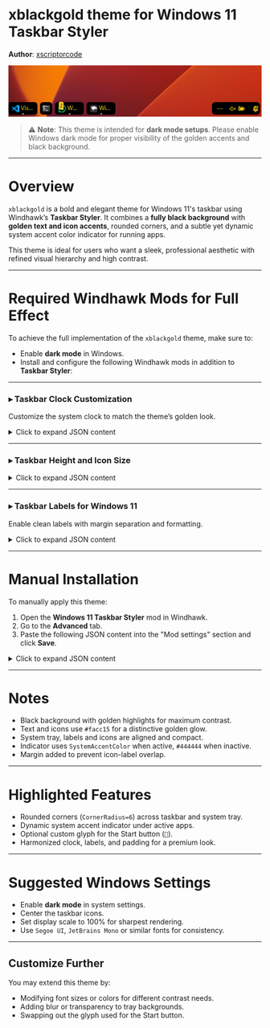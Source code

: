 #  xblackgold theme for Windows 11 Taskbar Styler

**Author**: [xscriptorcode](https://github.com/xscriptorcode)

![Demonstration](files/xblackgold.png)

> ⚠️ **Note**: This theme is intended for **dark mode setups**. Please enable Windows dark mode for proper visibility of the golden accents and black background.

---

#  Overview

`xblackgold` is a bold and elegant theme for Windows 11's taskbar using Windhawk’s **Taskbar Styler**. It combines a **fully black background** with **golden text and icon accents**, rounded corners, and a subtle yet dynamic system accent color indicator for running apps.

This theme is ideal for users who want a sleek, professional aesthetic with refined visual hierarchy and high contrast.

---

#  Required Windhawk Mods for Full Effect

To achieve the full implementation of the `xblackgold` theme, make sure to:

- Enable **dark mode** in Windows.
- Install and configure the following Windhawk mods in addition to **Taskbar Styler**:

---

### ▸ Taskbar Clock Customization

Customize the system clock to match the theme’s golden look.

<details>
<summary>Click to expand JSON content</summary>

```json
{
  "ShowSeconds": 1,
  "TimeFormat": "HH':'mm",
  "DateFormat": "dd'/'MM'/'yyyy",
  "WeekdayFormat": "",
  "TopLine": "",
  "MiddleLine": "",
  "BottomLine": "║▌║%date% X %time% ▌│",
  "TooltipLine": "%web1_full%",
  "Width": 180,
  "Height": 60,
  "TextSpacing": 0,
  "TimeStyle.Visible": 1,
  "TimeStyle.TextColor": "#facc15",
  "TimeStyle.TextAlignment": "Center",
  "TimeStyle.FontSize": 12,
  "TimeStyle.FontFamily": "JetBrainsMono NF",
  "TimeStyle.FontWeight": "ExtraLight",
  "TimeStyle.CharacterSpacing": 0,
  "DateStyle.TextColor": "#facc15",
  "DateStyle.TextAlignment": "Center",
  "DateStyle.FontSize": 12,
  "DateStyle.FontFamily": "Times New Roman",
  "DateStyle.FontWeight": "Light",
  "DateStyle.FontStretch": "SemiCondensed",
  "DateStyle.CharacterSpacing": 1,
  "oldTaskbarOnWin11": 0,
  "TimeStyle.Hidden": 1,
  "DateStyle.Hidden": 0
}
```

</details>

---

### ▸ Taskbar Height and Icon Size

<details>
<summary>Click to expand JSON content</summary>

```json
{
  "IconSize": 15,
  "TaskbarHeight": 35,
  "TaskbarButtonWidth": 30
}
```

</details>

---

### ▸ Taskbar Labels for Windows 11

Enable clean labels with margin separation and formatting.

<details>
<summary>Click to expand JSON content</summary>

```json
{
  "taskbarItemWidth": 60,
  "minimumTaskbarItemWidth": 50,
  "maximumTaskbarItemWidth": 120,
  "runningIndicatorStyle": "centerFixed",
  "progressIndicatorStyle": "sameAsRunningIndicatorStyle",
  "fontSize": 12,
  "leftAndRightPaddingSize": 8,
  "spaceBetweenIconAndLabel": 8,
  "labelForSingleItem": "%name%",
  "labelForMultipleItems": "[%amount%] %name%",
  "mode": "labelsWithCombining",
  "excludedPrograms[0]": "excluded1.exe",
  "alwaysShowThumbnailLabels": 0,
  "fontFamily": "",
  "runningIndicatorHeight": 0,
  "runningIndicatorVerticalOffset": 0
}
```

</details>

---

#  Manual Installation

To manually apply this theme:

1. Open the **Windows 11 Taskbar Styler** mod in Windhawk.
2. Go to the **Advanced** tab.
3. Paste the following JSON content into the "Mod settings" section and click **Save**.

<details>
<summary>Click to expand JSON content</summary>

```json
{
  "theme": "xblackgold",
  "controlStyles[0].target": "Taskbar.TaskListButton",
  "controlStyles[0].styles[0]": "CornerRadius=6",
  "resourceVariables[0].variableKey": "",
  "resourceVariables[0].value": "",
  "controlStyles[1].target": "SystemTray.TextIconContent > Grid#ContainerGrid > SystemTray.AdaptiveTextBlock#Base > TextBlock#InnerTextBlock",
  "controlStyles[1].styles[0]": "FontSize=16",
  "controlStyles[1].styles[1]": "Foreground=#facc15",
  "controlStyles[2].target": "SystemTray.NotifyIconView#NotifyItemIcon",
  "controlStyles[2].styles[0]": "MinWidth=25",
  "controlStyles[3].target": "SystemTray.OmniButton#ControlCenterButton > Grid > ContentPresenter > ItemsPresenter > StackPanel > ContentPresenter[1] > SystemTray.IconView > Grid > Grid",
  "controlStyles[3].styles[0]": "Visibility=Collapsed",
  "controlStyles[4].target": "SystemTray.TextIconContent > Grid#ContainerGrid",
  "controlStyles[4].styles[0]": "Padding=2",
  "controlStyles[5].target": "SystemTray.ChevronIconView",
  "controlStyles[5].styles[0]": "MinWidth=27",
  "controlStyles[6].target": "SystemTray.OmniButton#NotificationCenterButton > Grid > ContentPresenter > ItemsPresenter > StackPanel > ContentPresenter > SystemTray.IconView#SystemTrayIcon > Grid > Grid > SystemTray.TextIconContent",
  "controlStyles[6].styles[0]": "Visibility=Collapsed",
  "controlStyles[7].target": "Taskbar.TaskListLabeledButtonPanel > Border#BackgroundElement",
  "controlStyles[7].styles[0]": "Background=#000000",
  "controlStyles[7].styles[1]": "CornerRadius=6",
  "controlStyles[8].target": "Grid#SystemTrayFrameGrid",
  "controlStyles[8].styles[0]": "Background=#000000",
  "controlStyles[8].styles[1]": "CornerRadius=6",
  "controlStyles[8].styles[2]": "Margin=0,5,4,5",
  "controlStyles[8].styles[3]": "Padding=2,0,-18,0",
  "controlStyles[9].target": "Taskbar.TaskListButton > Grid > Rectangle#RunningIndicator",
  "controlStyles[9].styles[0]": "Height=3",
  "controlStyles[9].styles[1]": "RadiusX=1.5",
  "controlStyles[9].styles[2]": "RadiusY=1.5",
  "controlStyles[9].styles[3]": "Fill@ActiveNormal=SystemAccentColor",
  "controlStyles[9].styles[4]": "Fill@InactiveNormal=#444444",
  "controlStyles[9].styles[5]": "VerticalAlignment=Bottom",
  "controlStyles[9].styles[6]": "Margin=16,0,16,4",
  "controlStyles[9].styles[7]": "StrokeThickness=0",
  "controlStyles[10].target": "SystemTray.ImageIconContent > Grid#ContainerGrid > Image",
  "controlStyles[10].styles[0]": "Width=13",
  "controlStyles[11].target": "SystemTray.TextIconContent > Grid#ContainerGrid > SystemTray.AdaptiveTextBlock#Base > TextBlock#InnerTextBlock",
  "controlStyles[11].styles[0]": "FontSize=13",
  "controlStyles[11].styles[1]": "Foreground=#facc15",
  "controlStyles[12].target": "TextBlock#LabelControl",
  "controlStyles[12].styles[0]": "FontFamily=Segoe UI Medium",
  "controlStyles[12].styles[1]": "Foreground=#facc15",
  "controlStyles[12].styles[2]": "Margin=1,0,0,0",
  "controlStyles[13].target": "Taskbar.ExperienceToggleButton#LaunchListButton[AutomationProperties.AutomationId=StartButton]",
  "controlStyles[13].styles[0]": "Visibility=Visible",
  "controlStyles[14].target": "Windows.UI.Xaml.Controls.TextBlock#InnerTextBlock[Text=]",
  "controlStyles[14].styles[0]": "Text=",
  "controlStyles[14].styles[1]": "Foreground=#facc15",
  "controlStyles[15].target": "Rectangle#BackgroundFill",
  "controlStyles[15].styles[0]": "Fill=Transparent",
  "controlStyles[16].target": "Rectangle#BackgroundStroke",
  "controlStyles[16].styles[0]": "Fill=Transparent"
}


```

</details>

---

#  Notes

- Black background with golden highlights for maximum contrast.
- Text and icons use `#facc15` for a distinctive golden glow.
- System tray, labels and icons are aligned and compact.
- Indicator uses `SystemAccentColor` when active, `#444444` when inactive.
- Margin added to prevent icon-label overlap.

---

#  Highlighted Features

- Rounded corners (`CornerRadius=6`) across taskbar and system tray.
- Dynamic system accent indicator under active apps.
- Optional custom glyph for the Start button (``).
- Harmonized clock, labels, and padding for a premium look.

---

#  Suggested Windows Settings

- Enable **dark mode** in system settings.
- Center the taskbar icons.
- Set display scale to 100% for sharpest rendering.
- Use `Segoe UI`, `JetBrains Mono` or similar fonts for consistency.

---

##  Customize Further

You may extend this theme by:

- Modifying font sizes or colors for different contrast needs.
- Adding blur or transparency to tray backgrounds.
- Swapping out the glyph used for the Start button.